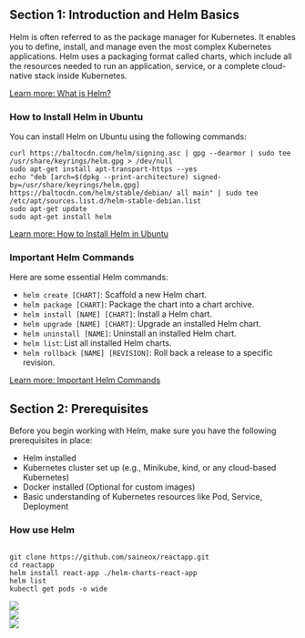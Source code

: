 <h2>Section 1: Introduction and Helm Basics</h2>

<p>Helm is often referred to as the package manager for Kubernetes. It enables you to define, install, and manage even the most complex Kubernetes applications. Helm uses a packaging format called charts, which include all the resources needed to run an application, service, or a complete cloud-native stack inside Kubernetes.</p>

<p><a href="https://github.com/LondheShubham153/kubestarter/tree/main/examples/helm#what-is-helm">Learn more: What is Helm?</a></p>

<h3>How to Install Helm in Ubuntu</h3>

<p>You can install Helm on Ubuntu using the following commands:</p>

<pre><code>curl https://baltocdn.com/helm/signing.asc | gpg --dearmor | sudo tee /usr/share/keyrings/helm.gpg &gt; /dev/null
sudo apt-get install apt-transport-https --yes
echo "deb [arch=$(dpkg --print-architecture) signed-by=/usr/share/keyrings/helm.gpg] https://baltocdn.com/helm/stable/debian/ all main" | sudo tee /etc/apt/sources.list.d/helm-stable-debian.list
sudo apt-get update
sudo apt-get install helm
</code></pre>

<p><a href="https://github.com/LondheShubham153/kubestarter/tree/main/examples/helm#how-to-install-helm-in-ubuntu">Learn more: How to Install Helm in Ubuntu</a></p>

<h3>Important Helm Commands</h3>

<p>Here are some essential Helm commands:</p>

<ul>
    <li><code>helm create [CHART]</code>: Scaffold a new Helm chart.</li>
    <li><code>helm package [CHART]</code>: Package the chart into a chart archive.</li>
    <li><code>helm install [NAME] [CHART]</code>: Install a Helm chart.</li>
    <li><code>helm upgrade [NAME] [CHART]</code>: Upgrade an installed Helm chart.</li>
    <li><code>helm uninstall [NAME]</code>: Uninstall an installed Helm chart.</li>
    <li><code>helm list</code>: List all installed Helm charts.</li>
    <li><code>helm rollback [NAME] [REVISION]</code>: Roll back a release to a specific revision.</li>
</ul>

<p><a href="https://github.com/LondheShubham153/kubestarter/tree/main/examples/helm#important-helm-commands">Learn more: Important Helm Commands</a></p>

<h2>Section 2: Prerequisites</h2>

<p>Before you begin working with Helm, make sure you have the following prerequisites in place:</p>

<ul>
    <li>Helm installed</li>
    <li>Kubernetes cluster set up (e.g., Minikube, kind, or any cloud-based Kubernetes)</li>
    <li>Docker installed (Optional for custom images)</li>
    <li>Basic understanding of Kubernetes resources like Pod, Service, Deployment</li>
</ul>

<h3>
How use Helm
</h3>
<pre><code>
git clone https://github.com/saineox/reactapp.git
cd reactapp
helm install react-app ./helm-charts-react-app
helm list
kubectl get pods -o wide
</code></pre>

<img src="https://i.imgur.com/JNGmieZ.png">
<br>
<img src="https://i.imgur.com/8PhvirK.png">
<br>
<img src="https://i.imgur.com/FbeZHww.png">

